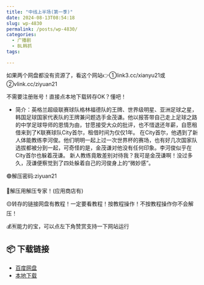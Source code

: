 ```yaml
---
title: "中线上半场(第一季)"
date: 2024-08-13T08:54:18
slug: wp-4830
permalink: /posts/wp-4830/
categories:
  - 广播剧
  - BL韩抓
tags:

---
```


如果两个网盘都没有资源了，看这个网站👉①link3.cc/xianyu21或②vlink.cc/ziyuan21

不需要注册账号！直接点本地下载转存OK？懂吧！

*   简介：英格兰超级联赛球队格林福德队的王牌、世界级明星、亚洲足球之星，韩国足球国家代表队的王牌兼问题选手金茂谦。他以报答带自己走上足球之路的中学足球导师的恩情为由，甘愿接受大众的批评，也不惜退还年薪，自愿租借来到了K联赛球队City首尔，租借时间为仅仅1年。 在City首尔，他遇到了新人体能教练李河俊。他们明明一起上过一次世界杯的赛场，也有好几次国家队选拔都被分到一起，可奇怪的是，金茂谦对他没有任何印象。李河俊似乎在City首尔也躲着茂谦。 新人教练竟敢差别对待我？我可是金茂谦啊！没过多久，茂谦便察觉到了四处躲着自己的河俊身上的“微妙感”。

🟢解压密码:ziyuan21

🔵解压用解压专家！(应用商店有)

🟡转存的链接网盘有教程！一定要看教程！按教程操作！不按教程操作你不会解压！

💰🈶能力的宝，可以点左下角赞赏支持一下网站运行

## 📦 下载链接
- [百度网盘](https://blziyuan21.com/pay-download/4830?key=903b2039f7&down_id=0)
- [本地下载](https://blziyuan21.com/pay-download/4830?key=903b2039f7&down_id=1)

